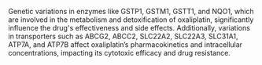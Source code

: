 Genetic variations in enzymes like GSTP1, GSTM1, GSTT1, and NQO1, which are involved in the metabolism and detoxification of oxaliplatin, significantly influence the drug's effectiveness and side effects. Additionally, variations in transporters such as ABCG2, ABCC2, SLC22A2, SLC22A3, SLC31A1, ATP7A, and ATP7B affect oxaliplatin’s pharmacokinetics and intracellular concentrations, impacting its cytotoxic efficacy and drug resistance.